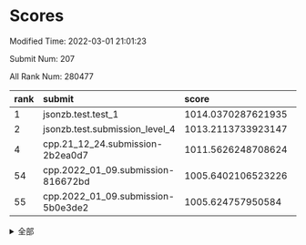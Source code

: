# Scores

Modified Time: 2022-03-01 21:01:23

Submit Num: 207

All Rank Num: 280477

| rank |               submit               |       score        |       sigma        | pk_num |
| :--- | :--------------------------------- | :----------------- | :----------------- | :----- |
| 1    | jsonzb.test.test_1                 | 1014.0370287621935 | 0.7958352887187529 | 5419   |
| 2    | jsonzb.test.submission_level_4     | 1013.2113733923147 | 0.8178808059511223 | 5415   |
| 4    | cpp.21_12_24.submission-2b2ea0d7   | 1011.5626248708624 | 0.7698405001276523 | 5419   |
| 54   | cpp.2022_01_09.submission-816672bd | 1005.6402106523226 | 0.724014900113352  | 5418   |
| 55   | cpp.2022_01_09.submission-5b0e3de2 | 1005.624757950584  | 0.7140819153253559 | 5420   |


<details>
<summary>全部</summary>

| rank |                 submit                 |       score        |       sigma        | pk_num |
| :--- | :------------------------------------- | :----------------- | :----------------- | :----- |
| 1    | jsonzb.test.test_1                     | 1014.0370287621935 | 0.7958352887187529 | 5419   |
| 2    | jsonzb.test.submission_level_4         | 1013.2113733923147 | 0.8178808059511223 | 5415   |
| 3    | gobigger.level_3.submission_level_3_10 | 1012.1720752962499 | 0.7967790157044076 | 5422   |
| 4    | cpp.21_12_24.submission-2b2ea0d7       | 1011.5626248708624 | 0.7698405001276523 | 5419   |
| 5    | gobigger.level_3.submission_level_3_16 | 1011.2208517241621 | 0.7528402666033596 | 5420   |
| 6    | gobigger.level_3.submission_level_3_15 | 1011.1841842923557 | 0.7566251270269344 | 5423   |
| 7    | gobigger.level_3.submission_level_3_5  | 1011.170438039763  | 0.7604937496354862 | 5421   |
| 8    | gobigger.level_3.submission_level_3_49 | 1011.1471861077836 | 0.7719622852311177 | 5425   |
| 9    | gobigger.level_3.submission_level_3_13 | 1011.1388357555268 | 0.7771984867276095 | 5423   |
| 10   | gobigger.level_3.submission_level_3_24 | 1011.1004951937007 | 0.7673078887869432 | 5422   |
| 11   | gobigger.level_3.submission_level_3_33 | 1011.0994130480103 | 0.7684650342088506 | 5420   |
| 12   | gobigger.level_3.submission_level_3_38 | 1011.036414740456  | 0.805234631185478  | 5422   |
| 13   | gobigger.level_3.submission_level_3_7  | 1011.0084799066484 | 0.7543954521088959 | 5421   |
| 14   | gobigger.level_3.submission_level_3_25 | 1010.9715180980694 | 0.783397284592023  | 5421   |
| 15   | gobigger.level_3.submission_level_3_34 | 1010.6705887670121 | 0.7548874990585854 | 5418   |
| 16   | gobigger.level_3.submission_level_3_35 | 1010.6512850729324 | 0.7651585996049941 | 5420   |
| 17   | gobigger.level_3.submission_level_3_2  | 1010.642805472209  | 0.7784184518483607 | 5419   |
| 18   | gobigger.level_3.submission_level_3_1  | 1010.4764420307846 | 0.7610331979657613 | 5418   |
| 19   | gobigger.level_3.submission_level_3_8  | 1010.4647573482819 | 0.7679242586116338 | 5422   |
| 20   | gobigger.level_3.submission_level_3_27 | 1010.4547336580912 | 0.7458855548513541 | 5418   |
| 21   | gobigger.level_3.submission_level_3_28 | 1010.4441334160805 | 0.7643825084718977 | 5414   |
| 22   | gobigger.level_3.submission_level_3_42 | 1010.3938595129393 | 0.7828998575927419 | 5426   |
| 23   | gobigger.level_3.submission_level_3_23 | 1010.3199066925388 | 0.7568224780666323 | 5418   |
| 24   | gobigger.level_3.submission_level_3_41 | 1010.3144296305059 | 0.7760446270821133 | 5418   |
| 25   | gobigger.level_3.submission_level_3_36 | 1010.2233834350891 | 0.7429140219881915 | 5421   |
| 26   | gobigger.level_3.submission_level_3_44 | 1010.1785459098471 | 0.7811204464466601 | 5420   |
| 27   | gobigger.level_3.submission_level_3_37 | 1010.1614725678306 | 0.746209739628759  | 5420   |
| 28   | gobigger.level_3.submission_level_3_40 | 1010.1586528192987 | 0.7480948297401778 | 5418   |
| 29   | gobigger.level_3.submission_level_3_43 | 1010.0084277414647 | 0.7912556265827234 | 5418   |
| 30   | gobigger.level_3.submission_level_3_31 | 1009.986403746805  | 0.7422102245761683 | 5420   |
| 31   | gobigger.level_3.submission_level_3_21 | 1009.9252323343436 | 0.7659373300485858 | 5420   |
| 32   | gobigger.level_3.submission_level_3_20 | 1009.8212901404719 | 0.7412583871814896 | 5419   |
| 33   | gobigger.level_3.submission_level_3_22 | 1009.7394462787549 | 0.7659770370547503 | 5418   |
| 34   | gobigger.level_3.submission_level_3_12 | 1009.6341707109085 | 0.7596974333094855 | 5419   |
| 35   | gobigger.level_3.submission_level_3_45 | 1009.5864722662996 | 0.7377526121795791 | 5418   |
| 36   | gobigger.level_3.submission_level_3_47 | 1009.5097359118126 | 0.7326664619043982 | 5417   |
| 37   | gobigger.level_3.submission_level_3_9  | 1009.3662297399945 | 0.7674608931474077 | 5421   |
| 38   | gobigger.level_3.submission_level_3_32 | 1009.354729427434  | 0.771958765549215  | 5416   |
| 39   | gobigger.level_3.submission_level_3_14 | 1009.3071381543422 | 0.7615054779343899 | 5420   |
| 40   | gobigger.level_3.submission_level_3_46 | 1009.1818357106487 | 0.735285049092789  | 5422   |
| 41   | gobigger.level_3.submission_level_3_48 | 1009.17206467409   | 0.770000739816205  | 5422   |
| 42   | gobigger.level_3.submission_level_3_26 | 1009.1123687427219 | 0.7489710119224636 | 5413   |
| 43   | gobigger.level_3.submission_level_3_39 | 1009.0945393955228 | 0.7488638100472182 | 5424   |
| 44   | gobigger.level_3.submission_level_3_3  | 1008.9869319172279 | 0.7463446797673472 | 5421   |
| 45   | gobigger.level_3.submission_level_3_18 | 1008.97955897327   | 0.7606372960805208 | 5416   |
| 46   | gobigger.level_3.submission_level_3_30 | 1008.9595763347595 | 0.7380620272409429 | 5421   |
| 47   | gobigger.level_3.submission_level_3_17 | 1008.9454408966194 | 0.7384527218059487 | 5417   |
| 48   | gobigger.level_3.submission_level_3_29 | 1008.9280493438345 | 0.7571106978613814 | 5427   |
| 49   | gobigger.level_3.submission_level_3_4  | 1008.8329136373944 | 0.7460203963921018 | 5425   |
| 50   | gobigger.level_3.submission_level_3_19 | 1008.8264898484566 | 0.7499431453322666 | 5416   |
| 51   | gobigger.level_3.submission_level_3_0  | 1008.6494544741101 | 0.7455726297855382 | 5422   |
| 52   | gobigger.level_3.submission_level_3_11 | 1008.6118287237267 | 0.7240756100910682 | 5420   |
| 53   | gobigger.level_3.submission_level_3_6  | 1008.0434660806391 | 0.7762711878522738 | 5421   |
| 54   | cpp.2022_01_09.submission-816672bd     | 1005.6402106523226 | 0.724014900113352  | 5418   |
| 55   | cpp.2022_01_09.submission-5b0e3de2     | 1005.624757950584  | 0.7140819153253559 | 5420   |
| 56   | gobigger.level_1.submission_level_1_14 | 1005.2167745242726 | 0.7249241949794809 | 5420   |
| 57   | gobigger.level_1.submission_level_1_49 | 1005.077546038859  | 0.709834984688176  | 5421   |
| 58   | gobigger.level_1.submission_level_1_30 | 1004.7396312294093 | 0.7204220791275011 | 5416   |
| 59   | gobigger.level_1.submission_level_1_13 | 1004.6682615222871 | 0.7090775962656023 | 5418   |
| 60   | gobigger.level_1.submission_level_1_37 | 1004.5234436404106 | 0.7121511279183997 | 5419   |
| 61   | gobigger.level_1.submission_level_1_11 | 1004.5119442616857 | 0.724600016163657  | 5421   |
| 62   | gobigger.level_1.submission_level_1_43 | 1004.4527972405068 | 0.7221766644643411 | 5418   |
| 63   | gobigger.level_1.submission_level_1_1  | 1004.4049593126001 | 0.7127589987364479 | 5423   |
| 64   | gobigger.level_1.submission_level_1_10 | 1004.2853802523374 | 0.7206967436733955 | 5420   |
| 65   | gobigger.level_1.submission_level_1_36 | 1004.1637879094753 | 0.7326549148233696 | 5422   |
| 66   | gobigger.level_1.submission_level_1_4  | 1004.140970971753  | 0.709208098837752  | 5427   |
| 67   | gobigger.level_1.submission_level_1_46 | 1004.061260178939  | 0.7151259554756533 | 5417   |
| 68   | gobigger.level_1.submission_level_1_8  | 1004.0153664844346 | 0.7365097642633756 | 5420   |
| 69   | gobigger.level_1.submission_level_1_24 | 1003.9731678445551 | 0.7046304881215546 | 5423   |
| 70   | gobigger.level_1.submission_level_1_21 | 1003.965466478068  | 0.7170760800030501 | 5424   |
| 71   | gobigger.level_1.submission_level_1_48 | 1003.9466862803455 | 0.7208370418282519 | 5424   |
| 72   | gobigger.level_1.submission_level_1_26 | 1003.8488317079926 | 0.7136286616583168 | 5421   |
| 73   | gobigger.level_1.submission_level_1_17 | 1003.7810412523645 | 0.7177400406013367 | 5418   |
| 74   | gobigger.level_1.submission_level_1_38 | 1003.5594680442963 | 0.7256744849120319 | 5423   |
| 75   | gobigger.level_1.submission_level_1_16 | 1003.5392090433886 | 0.7216532527309559 | 5420   |
| 76   | gobigger.level_1.submission_level_1_5  | 1003.5337074193468 | 0.7246235094884838 | 5419   |
| 77   | gobigger.level_1.submission_level_1_47 | 1003.5150561933094 | 0.7112347215064526 | 5422   |
| 78   | gobigger.level_1.submission_level_1_44 | 1003.4633322479273 | 0.7193886430776518 | 5425   |
| 79   | gobigger.level_1.submission_level_1_45 | 1003.3645820952373 | 0.7168930122263356 | 5419   |
| 80   | gobigger.level_1.submission_level_1_20 | 1003.3498028744416 | 0.7150379997923878 | 5425   |
| 81   | gobigger.level_1.submission_level_1_7  | 1003.3103545238213 | 0.722958733981189  | 5421   |
| 82   | gobigger.level_1.submission_level_1_29 | 1003.3034537613711 | 0.7254059765177623 | 5423   |
| 83   | gobigger.level_1.submission_level_1_33 | 1003.1870477408183 | 0.7145602950018725 | 5417   |
| 84   | gobigger.level_1.submission_level_1_15 | 1003.1708807156922 | 0.7202048659422097 | 5422   |
| 85   | gobigger.level_1.submission_level_1_12 | 1003.1528190047216 | 0.7193244006982119 | 5430   |
| 86   | gobigger.level_1.submission_level_1_34 | 1003.073311501427  | 0.7132436125459352 | 5417   |
| 87   | gobigger.level_1.submission_level_1_27 | 1003.0721859387681 | 0.7174030058051255 | 5419   |
| 88   | gobigger.level_1.submission_level_1_18 | 1003.0594701764062 | 0.7103409863564187 | 5416   |
| 89   | gobigger.level_1.submission_level_1_25 | 1003.0237297849075 | 0.7205523584667465 | 5421   |
| 90   | gobigger.level_1.submission_level_1_32 | 1002.9557508739157 | 0.7338044008130252 | 5421   |
| 91   | gobigger.level_1.submission_level_1_42 | 1002.9189442791146 | 0.7234963335574368 | 5419   |
| 92   | gobigger.level_1.submission_level_1_19 | 1002.8438049803851 | 0.719755764336524  | 5417   |
| 93   | gobigger.level_1.submission_level_1_9  | 1002.8189352797314 | 0.715530607849699  | 5420   |
| 94   | gobigger.level_1.submission_level_1_31 | 1002.4979087843354 | 0.7109142460613407 | 5418   |
| 95   | gobigger.level_1.submission_level_1_3  | 1002.4874160214341 | 0.7160787798413134 | 5420   |
| 96   | gobigger.level_1.submission_level_1_39 | 1002.4804910512556 | 0.7202053011773879 | 5417   |
| 97   | gobigger.level_1.submission_level_1_28 | 1002.4438883399066 | 0.7191412606612239 | 5419   |
| 98   | gobigger.level_1.submission_level_1_23 | 1002.4169469456316 | 0.7251408082811226 | 5421   |
| 99   | gobigger.level_1.submission_level_1_0  | 1002.4152827941349 | 0.7173955698350782 | 5426   |
| 100  | gobigger.level_1.submission_level_1_41 | 1002.3682790538664 | 0.7199360377533434 | 5416   |
| 101  | gobigger.level_1.submission_level_1_35 | 1002.2850558736633 | 0.7284985851141321 | 5420   |
| 102  | gobigger.level_1.submission_level_1_6  | 1002.2687636762104 | 0.7055450221626465 | 5420   |
| 103  | gobigger.level_1.submission_level_1_22 | 1002.1669791881485 | 0.716598363853765  | 5416   |
| 104  | gobigger.level_1.submission_level_1_40 | 1002.1301303175233 | 0.722384376173771  | 5421   |
| 105  | gobigger.level_1.submission_level_1_2  | 1001.7579167681051 | 0.7164753804132087 | 5423   |
| 106  | gobigger.random.submission_random_12   | 997.3651189232482  | 0.7113959363539667 | 5421   |
| 107  | gobigger.random.submission_random_24   | 996.9302261402571  | 0.7120518337189902 | 5419   |
| 108  | gobigger.random.submission_random_19   | 996.8884728759848  | 0.7100561283935001 | 5424   |
| 109  | gobigger.random.submission_random_41   | 996.8656803365396  | 0.7109490997683806 | 5419   |
| 110  | gobigger.random.submission_random_37   | 996.8519534923608  | 0.7058881630977627 | 5418   |
| 111  | gobigger.random.submission_random_1    | 996.8163893030174  | 0.7126992894840855 | 5420   |
| 112  | gobigger.random.submission_random_39   | 996.8011937856907  | 0.7011707505645431 | 5416   |
| 113  | gobigger.random.submission_random_11   | 996.5503733188239  | 0.7114951245914756 | 5419   |
| 114  | gobigger.random.submission_random_28   | 996.4935566823688  | 0.7242684459327159 | 5418   |
| 115  | gobigger.random.submission_random_48   | 996.3893702153324  | 0.7056171464076935 | 5417   |
| 116  | gobigger.random.submission_random_40   | 996.3799123672588  | 0.7073159172102975 | 5418   |
| 117  | gobigger.random.submission_random_29   | 996.3780463222927  | 0.6997522503416491 | 5420   |
| 118  | gobigger.random.submission_random_10   | 996.2678801609461  | 0.718164905018056  | 5420   |
| 119  | gobigger.random.submission_random_9    | 996.2605848118325  | 0.7163045856107252 | 5424   |
| 120  | gobigger.random.submission_random_44   | 996.2354166289721  | 0.7102583496198337 | 5426   |
| 121  | gobigger.random.submission_random_26   | 996.2195065366273  | 0.7150153046477836 | 5423   |
| 122  | gobigger.random.submission_random_42   | 996.2084476609575  | 0.7086260072419244 | 5416   |
| 123  | gobigger.random.submission_random_38   | 996.1938428589764  | 0.7228194443868718 | 5419   |
| 124  | gobigger.random.submission_random_13   | 996.1305005846236  | 0.7105895424451703 | 5426   |
| 125  | gobigger.random.submission_random_27   | 996.127477258581   | 0.6970117173910628 | 5420   |
| 126  | gobigger.random.submission_random_18   | 996.1101521440694  | 0.7266899411721496 | 5417   |
| 127  | gobigger.random.submission_random_5    | 996.0139308663486  | 0.7095154392336186 | 5418   |
| 128  | gobigger.random.submission_random_23   | 995.956329641325   | 0.7265290173433511 | 5419   |
| 129  | gobigger.random.submission_random_25   | 995.9317985273551  | 0.7041076322349828 | 5425   |
| 130  | gobigger.random.submission_random_47   | 995.930366885483   | 0.7264185191248906 | 5422   |
| 131  | gobigger.random.submission_random_49   | 995.8461071608605  | 0.7129695793340881 | 5417   |
| 132  | gobigger.random.submission_random_34   | 995.835653668032   | 0.7103367875357555 | 5417   |
| 133  | gobigger.random.submission_random_8    | 995.7609855811152  | 0.7172083114809503 | 5420   |
| 134  | gobigger.random.submission_random_43   | 995.7581208322022  | 0.7063287136963793 | 5421   |
| 135  | gobigger.random.submission_random_4    | 995.7438243208081  | 0.7094249344046554 | 5418   |
| 136  | gobigger.random.submission_random_45   | 995.7099357814946  | 0.713461172804779  | 5421   |
| 137  | gobigger.random.submission_random_6    | 995.6868632369068  | 0.7191782993162347 | 5420   |
| 138  | gobigger.random.submission_random_15   | 995.5892493200521  | 0.7162635682504191 | 5423   |
| 139  | gobigger.random.submission_random_35   | 995.5493650806093  | 0.7129983300843198 | 5419   |
| 140  | gobigger.random.submission_random_20   | 995.539094978854   | 0.7161675802393812 | 5420   |
| 141  | gobigger.random.submission_random_16   | 995.5062535142478  | 0.703754034856024  | 5419   |
| 142  | gobigger.random.submission_random_31   | 995.4925304887411  | 0.7143000961789777 | 5416   |
| 143  | gobigger.random.submission_random_7    | 995.4444312429258  | 0.7313015867888862 | 5416   |
| 144  | gobigger.random.submission_random_14   | 995.3775242845045  | 0.7204842568444108 | 5418   |
| 145  | gobigger.random.submission_random_21   | 995.363359354023   | 0.7144855972808662 | 5418   |
| 146  | gobigger.random.submission_random_22   | 995.3271247085679  | 0.7147780853333235 | 5417   |
| 147  | gobigger.random.submission_random_36   | 995.238430361624   | 0.7051020618189701 | 5424   |
| 148  | gobigger.random.submission_random_30   | 995.1170160719599  | 0.7195348142772277 | 5422   |
| 149  | gobigger.random.submission_random_32   | 995.1075534554411  | 0.7130361776320217 | 5420   |
| 150  | gobigger.random.submission_random_0    | 995.0716549046704  | 0.7159296674096788 | 5416   |
| 151  | gobigger.random.submission_random_17   | 995.014297988418   | 0.7050068881799012 | 5420   |
| 152  | gobigger.random.submission_random_33   | 994.9748138075665  | 0.7187587869062779 | 5419   |
| 153  | gobigger.random.submission_random_46   | 994.7448794175705  | 0.7231949349794554 | 5423   |
| 154  | gobigger.random.submission_random_3    | 994.7198292422921  | 0.7038720010910363 | 5424   |
| 155  | gobigger.random.submission_random_2    | 994.6768881371295  | 0.7316983069365296 | 5414   |
| 156  | gobigger.level_2.submission_level_2_20 | 993.8446250203286  | 0.7293543376511746 | 5419   |
| 157  | gobigger.level_2.submission_level_2_7  | 993.7385529219107  | 0.727477867657192  | 5421   |
| 158  | gobigger.level_2.submission_level_2_25 | 993.5424335114814  | 0.7310901997723894 | 5417   |
| 159  | gobigger.level_2.submission_level_2_2  | 993.487807769846   | 0.7564006528537721 | 5417   |
| 160  | gobigger.level_2.submission_level_2_31 | 993.4750410834139  | 0.7422514204749686 | 5424   |
| 161  | gobigger.level_2.submission_level_2_19 | 993.3407938519313  | 0.7537324129563933 | 5427   |
| 162  | gobigger.level_2.submission_level_2_22 | 993.2692633180752  | 0.7266607597878977 | 5422   |
| 163  | gobigger.level_2.submission_level_2_10 | 993.198362295078   | 0.7274506789319484 | 5418   |
| 164  | gobigger.level_2.submission_level_2_16 | 993.1154510983681  | 0.7291355110407738 | 5411   |
| 165  | gobigger.level_2.submission_level_2_48 | 993.0975331126583  | 0.7364143126565658 | 5415   |
| 166  | gobigger.level_2.submission_level_2_3  | 993.0684733204012  | 0.7394190643551235 | 5422   |
| 167  | gobigger.level_2.submission_level_2_21 | 992.9445885360183  | 0.7435869475142131 | 5418   |
| 168  | gobigger.level_2.submission_level_2_27 | 992.8838851094229  | 0.7419770490271224 | 5416   |
| 169  | gobigger.level_2.submission_level_2_14 | 992.7321402731295  | 0.7540222512985186 | 5419   |
| 170  | gobigger.level_2.submission_level_2_33 | 992.608624337183   | 0.7689596995225856 | 5417   |
| 171  | gobigger.level_2.submission_level_2_44 | 992.6033590352612  | 0.742207482369953  | 5422   |
| 172  | gobigger.level_2.submission_level_2_9  | 992.4960905760177  | 0.740751556366278  | 5421   |
| 173  | gobigger.level_2.submission_level_2_0  | 992.4937605459077  | 0.7432080118902289 | 5414   |
| 174  | gobigger.level_2.submission_level_2_8  | 992.4647615657071  | 0.7463231011907658 | 5414   |
| 175  | gobigger.level_2.submission_level_2_40 | 992.4455877683911  | 0.7268496418485058 | 5418   |
| 176  | gobigger.level_2.submission_level_2_28 | 992.4380332059491  | 0.7301881873152964 | 5417   |
| 177  | gobigger.level_2.submission_level_2_5  | 992.4047790338819  | 0.7397002121281909 | 5419   |
| 178  | gobigger.level_2.submission_level_2_41 | 992.3580303843571  | 0.757916639103248  | 5421   |
| 179  | gobigger.level_2.submission_level_2_12 | 992.3406180865696  | 0.7650596220591012 | 5422   |
| 180  | gobigger.level_2.submission_level_2_6  | 992.0976078143868  | 0.7659041904587756 | 5415   |
| 181  | gobigger.level_2.submission_level_2_23 | 992.0726500575292  | 0.751091522591906  | 5422   |
| 182  | gobigger.level_2.submission_level_2_32 | 992.0452744100129  | 0.7543813479004422 | 5424   |
| 183  | gobigger.level_2.submission_level_2_15 | 992.0047455852517  | 0.7504428313941771 | 5413   |
| 184  | gobigger.level_2.submission_level_2_18 | 991.9977050524816  | 0.7559612091222594 | 5421   |
| 185  | gobigger.level_2.submission_level_2_11 | 991.9891777669512  | 0.7338943923101402 | 5416   |
| 186  | gobigger.level_2.submission_level_2_49 | 991.9507811946613  | 0.7534041951443192 | 5418   |
| 187  | gobigger.level_2.submission_level_2_42 | 991.783815535446   | 0.7484000396979483 | 5423   |
| 188  | gobigger.level_2.submission_level_2_30 | 991.5136393746648  | 0.7530459038355355 | 5422   |
| 189  | gobigger.level_2.submission_level_2_24 | 991.4195374752034  | 0.7507634205668797 | 5422   |
| 190  | gobigger.level_2.submission_level_2_38 | 991.3664210772266  | 0.7575393134774916 | 5420   |
| 191  | gobigger.level_2.submission_level_2_17 | 991.3057219095704  | 0.7450757420625405 | 5419   |
| 192  | gobigger.level_2.submission_level_2_46 | 991.2546234236386  | 0.7482443867647505 | 5418   |
| 193  | gobigger.level_2.submission_level_2_35 | 990.9775597901648  | 0.766780387403522  | 5420   |
| 194  | gobigger.level_2.submission_level_2_37 | 990.9479517377945  | 0.7803377497726971 | 5418   |
| 195  | gobigger.level_2.submission_level_2_29 | 990.9005733903873  | 0.754519567281215  | 5422   |
| 196  | gobigger.level_2.submission_level_2_36 | 990.8176599814119  | 0.7404937670255635 | 5420   |
| 197  | gobigger.level_2.submission_level_2_4  | 990.7374512190086  | 0.7694268793720024 | 5420   |
| 198  | gobigger.level_2.submission_level_2_47 | 990.6769542677439  | 0.7670316636453022 | 5423   |
| 199  | gobigger.level_2.submission_level_2_39 | 990.4380693641139  | 0.7787933084517413 | 5421   |
| 200  | gobigger.level_2.submission_level_2_26 | 990.3468161478231  | 0.7797485667246095 | 5423   |
| 201  | gobigger.level_2.submission_level_2_1  | 990.2811690978793  | 0.7635495884944257 | 5415   |
| 202  | gobigger.level_2.submission_level_2_43 | 990.1565804282214  | 0.7443884697147971 | 5421   |
| 203  | gobigger.level_2.submission_level_2_34 | 990.1041993471733  | 0.7746094330191619 | 5420   |
| 204  | gobigger.level_2.submission_level_2_45 | 989.9652519142529  | 0.7690439525415736 | 5423   |
| 205  | gobigger.level_2.submission_level_2_13 | 988.9369293390479  | 0.7794707203769425 | 5418   |
| 206  | gobigger.none.submission_none_0        | 978.2784291665628  | 1.2931944173107344 | 5422   |
| 207  | gobigger.none.submission_none_1        | 976.8716914858093  | 1.4690247861721035 | 5416   |

</details>